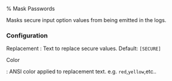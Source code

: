 % Mask Passwords

Masks secure input option values from being emitted in the logs.

### Configuration

Replacement
:    Text to replace secure values. Default: `[SECURE]`

Color

:    ANSI color applied to replacement text. e.g. `red`,`yellow`,etc..